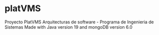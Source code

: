 # platVMS
Proyecto PlatVMS Arquitecturas de software - Programa de Ingenieria de Sistemas
Made with Java version 19 and mongoDB version 6.0
